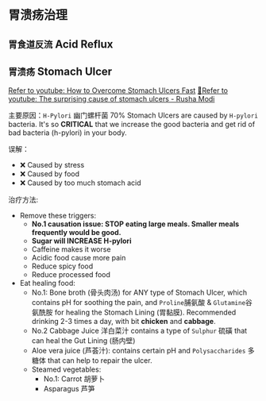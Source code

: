 # `胃溃疡治理`

## `胃食道反流` Acid Reflux



## `胃溃疡` Stomach Ulcer
[Refer to youtube: How to Overcome Stomach Ulcers Fast](https://www.youtube.com/watch?v=t2CWjksxo-E)
[💚Refer to youtube: The surprising cause of stomach ulcers - Rusha Modi](https://www.youtube.com/watch?v=V_U6czbDHLE)

主要原因：`H-Pylori` 幽门螺杆菌
70% Stomach Ulcers are caused by `H-pylori` bacteria.
It's so **CRITICAL** that we increase the good bacteria and get rid of bad bacteria (h-pylori) in your body.

误解：
- ❌ Caused by stress
- ❌ Caused by food
- ❌ Caused by too much stomach acid

治疗方法:
- Remove these triggers:
    - **No.1 causation issue: STOP eating large meals. Smaller meals frequently would be good.**
    - **Sugar will INCREASE H-pylori**
    - Caffeine makes it worse
    - Acidic food cause more pain
    - Reduce spicy food
    - Reduce processed food
- Eat healing food:
    - No.1: Bone broth (骨头肉汤) for ANY type of Stomach Ulcer, which contains pH for soothing the pain, and `Proline`脯氨酸 & `Glutamine`谷氨酰胺 for healing the Stomach Lining (胃黏膜). Recommended drinking 2-3 times a day, with bit **chicken** and **cabbage**.
    - No.2 Cabbage Juice 洋白菜汁 contains a type of `Sulphur` 硫磺 that can heal the Gut Lining (肠内壁)
    - Aloe vera juice (芦荟汁): contains certain pH and `Polysaccharides` 多糖体 that can help to repair the ulcer.
    - Steamed vegetables: 
        - No.1: Carrot 胡萝卜
        - Asparagus 芦笋
